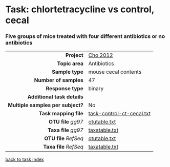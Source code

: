 # Task: chlortetracycline vs control, cecal
### Five groups of mice treated with four different antibiotics or no antibiotics

| | |
| ------------------------: |-----------------------------------------------------------|
| **Project**           | [Cho 2012]( ../docs/cho.html )       |
| **Topic area**                | Antibiotics                                                |
| **Sample type**               | mouse cecal contents                                         |
| **Number of samples**         | 47                                         |
| **Response type**             | binary                                           |
| **Additional task details**   |                                   |
| **Multiple samples per subject?** | No |
| **Task mapping file**         | [task-control-ct-cecal.txt](../datasets/cho/task-control-ct-cecal.txt)                                 |
| **OTU file** *gg97*           | [otutable.txt](../datasets/cho/gg/otutable.txt)                             |
| **Taxa file** *gg97*          | [taxatable.txt](../datasets/cho/gg/taxatable.txt)                          |
| **OTU file** *RefSeq*         | [otutable.txt](../datasets/cho/refseq/otutable.txt)                    |
| **Taxa file** *RefSeq*        | [taxatable.txt](../datasets/cho/refseq/taxatable.txt)                  |

[back to task index](../README.md)